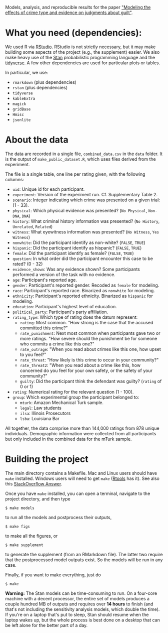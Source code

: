 Models, analysis, and reproducible results for the paper ["Modeling the effects of crime type and evidence on judgments about guilt"](https://www.nature.com/articles/s41562-018-0451-z.epdf?author_access_token=gW_gZL0F4bNCBdSfJdfHqtRgN0jAjWel9jnR3ZoTv0OPcExbUXFEBLmRIJVwmtiNjh9IEH2pkC2Nh_cBrWPkHuJj4keS7hpDBQvmnU20N9jF3OGevYkvLVEkxopzUvo61hticf34wy0yLHXrWmQ-AA%3D%3D).

# What you need (dependencies):
We used R via [RStudio](https://www.rstudio.com/). RStudio is not strictly necessary, but it may make building some aspects of the project (e.g., the supplement) easier. We also make heavy use of the [Stan](http://mc-stan.org/) probabilistic programming language and the [tidyverse](https://tidyverse.tidyverse.org/index.html). A few other dependencies are used for particular plots or tables.

In particular, we use:
- `rmarkdown` (plus dependencies)
- `rstan` (plus dependencies)
- `tidyverse`
- `kableExtra`
- `magick`
- `gridBase`
- `Hmisc`
- `jsonlite`

# About the data
The data are recorded in a single file, `combined_data.csv` in the `data` folder. It is the output of `make_public_dataset.R`, which uses files derived from the experiment. 

The file is a single table, one line per rating given, with the following columns:
- `uid`: Unique id for each participant.
- `experiment`: Version of the experiment run. Cf. Supplementary Table 2.
- `scenario`: Integer indicating which crime was presented on a given trial: (1 - 33).
- `physical`: Which physical evidence was presented? (`No Physical`, `Non-DNA`, `DNA`)
- `history`: What criminal history information was presented? (`No History`, `Unrelated`, `Related`)
- `witness`: What eyewitness information was presented? (`No Witness`, `Yes Witness`)
- `nonwhite`: Did the participant identify as non-white? (`FALSE`, `TRUE`)
- `hispanic`: Did the participant identify as hispanic? (`FALSE`, `TRUE`)
- `female`: Did the participant identify as female? (`FALSE`, `TRUE`)
- `question`: In what order did the participant encounter this case to be rated? (0 - 32)
- `evidence_shown`: Was any evidence shown? Some participants performed a version of the task with no evidence.
- `age`: Participant's reported age.
- `gender`: Participant's reported gender. Recoded as `female` for modeling.
- `race`: Participant's reported race. Binarized as `nonwhite` for modeling.
- `ethnicity`: Participant's reported ethnicity. Binarized as `hispanic` for modeling.
- `education`: Participant's highest level of education.
- `political_party`: Participant's party affiliation.
- `rating_type`: Which type of rating does the datum represent:
  - `rating`: Most common. "How strong is the case that the accused committed this crime?"
  - `rate_punishment`: Next most common when participants gave two or more ratings. "How severe should the punishment be for someone who commits a crime like this one?"
  - `rate_outrage`: "When you read about crimes like this one, how upset to you feel?"
  - `rate_threat`: "How likely is this crime to occur in your community?"
  - `rate_threat2`: "When you read about a crime like this, how concerned do you feel for your own safety, or the safety of your community?"
  - `guilty`: Did the participant think the defendant was guilty? (`rating` of 0 or 1)
- `rating`: Numerical rating for the relevant question (1 - 100).
- `group`: Which experimental group the participant belonged to:
  - `mturk`: Amazon Mechanical Turk sample.
  - `legal`: Law students
  - `ilsa`: Illinois Prosecutors
  - `lsba`: Louisiana Bar

All together, the data comprise more than 144,000 ratings from 878 unique individuals. Demographic information were collected from all participants but only included in the combined data for the mTurk sample.

# Building the project
The main directory contains a Makefile. Mac and Linux users should have `make` installed. Windows users will need to get `make` ([Rtools](https://cran.r-project.org/bin/windows/Rtools/) has it). See also this [StackOverflow Answer](https://stackoverflow.com/questions/33608345/how-to-execute-a-makefile-from-r).

Once you have `make` installed, you can open a terminal, navigate to the project directory, and then type
```shell
$ make models
```
to run all the models and postprocess their outputs,
```shell
$ make figs
```
to make all the figures,
or
```shell
$ make supplement
```
to generate the supplement (from an RMarkdown file). The latter two require that the postprocessed model outputs exist. So the models will be run in any case.

Finally, if you want to make everything, just do
```shell
$ make
```

**Warning:** The Stan models can be time-consuming to run. On a four-core machine with a decent processor, the entire set of models produces a couple hundred MB of outputs and requires over **14 hours** to finish (and that's not including the sensitivity analysis models, which double the time). If you're on a laptop that's put to sleep, Stan should resume when the laptop wakes up, but the whole process is best done on a desktop that can be left alone for the better part of a day.

